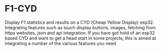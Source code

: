 # F1-CYD
Display F1 statistics and results on a CYD (Cheap Yellow Display) esp32. Integrating features such as touch display buttons, images, fetching from https websites, json and api integration.  If you have got hold of an esp32 based CYD and want to get a head start in some projects, this is aimed at integrating a number of the various features you need
